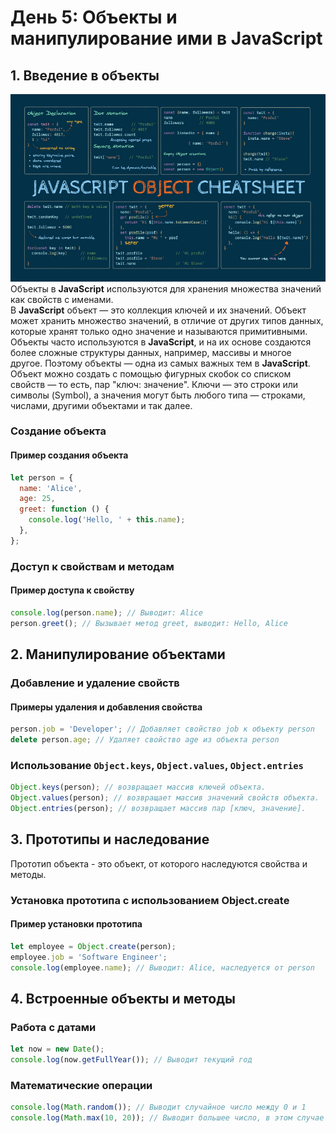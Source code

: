 # День 5: Объекты и манипулирование ими в JavaScript

## 1. Введение в объекты

![Изображение](./images/object.jpeg 'Операторы в JS') \
Объекты в **JavaScript** используются для хранения множества значений как свойств с именами.\
В **JavaScript** объект — это коллекция ключей и их значений. Объект может хранить множество значений, в отличие от других типов данных, которые хранят только одно значение и называются примитивными.\
Объекты часто используются в **JavaScript**, и на их основе создаются более сложные структуры данных, например, массивы и многое другое. Поэтому объекты — одна из самых важных тем в **JavaScript**.\
Объект можно создать с помощью фигурных скобок со списком свойств — то есть, пар "ключ: значение". Ключи — это строки или символы (Symbol), а значения могут быть любого типа — строками, числами, другими объектами и так далее.

### Создание объекта

#### Пример создания объекта

```javascript
let person = {
  name: 'Alice',
  age: 25,
  greet: function () {
    console.log('Hello, ' + this.name);
  },
};
```

### Доступ к свойствам и методам

#### Пример доступа к свойству

```javascript
console.log(person.name); // Выводит: Alice
person.greet(); // Вызывает метод greet, выводит: Hello, Alice
```

## 2. Манипулирование объектами

### Добавление и удаление свойств

#### Примеры удаления и добавления свойства

```javascript
person.job = 'Developer'; // Добавляет свойство job к объекту person
delete person.age; // Удаляет свойство age из объекта person
```

### Использование `Object.keys`, `Object.values`, `Object.entries`

```javascript
Object.keys(person); // возвращает массив ключей объекта.
Object.values(person); // возвращает массив значений свойств объекта.
Object.entries(person); // возвращает массив пар [ключ, значение].
```

## 3. Прототипы и наследование

Прототип объекта - это объект, от которого наследуются свойства и методы.

### Установка прототипа с использованием Object.create

#### Пример установки прототипа

```javascript
let employee = Object.create(person);
employee.job = 'Software Engineer';
console.log(employee.name); // Выводит: Alice, наследуется от person
```

## 4. Встроенные объекты и методы

### Работа с датами

```javascript
let now = new Date();
console.log(now.getFullYear()); // Выводит текущий год
```

### Математические операции

```javascript
console.log(Math.random()); // Выводит случайное число между 0 и 1
console.log(Math.max(10, 20)); // Выводит большее число, в этом случае 20
```
